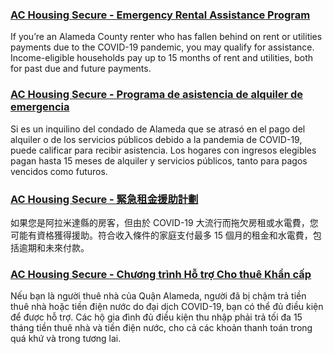 <RenderIf language="default">

### [AC Housing Secure - Emergency Rental Assistance Program](https://www.ac-housingsecure.org/?fbclid=IwAR0186ykll8tKe-brqbLkMHiguYJQc0buUF1o6SjhXg_EKebR9fYSJs5hus)

If you’re an Alameda County renter who has fallen behind on rent or utilities payments due to the COVID-19 pandemic, you may qualify for assistance. Income-eligible households pay up to 15 months of rent and utilities, both for past due and future payments.

</RenderIf>
<RenderIf language="es">

### [AC Housing Secure - Programa de asistencia de alquiler de emergencia](https://www.ac-housingsecure.org/?fbclid=IwAR0186ykll8tKe-brqbLkMHiguYJQc0buUF1o6SjhXg_EKebR9fYSJs5hus)

Si es un inquilino del condado de Alameda que se atrasó en el pago del alquiler o de los servicios públicos debido a la pandemia de COVID-19, puede calificar para recibir asistencia. Los hogares con ingresos elegibles pagan hasta 15 meses de alquiler y servicios públicos, tanto para pagos vencidos como futuros.
</RenderIf>

<RenderIf language="zh">

### [AC Housing Secure - 緊急租金援助計劃](https://www.ac-housingsecure.org/?fbclid=IwAR0186ykll8tKe-brqbLkMHiguYJQc0buUF1o6SjhXg_EKebR9fYSJs5hus)

如果您是阿拉米達縣的房客，但由於 COVID-19 大流行而拖欠房租或水電費，您可能有資格獲得援助。符合收入條件的家庭支付最多 15 個月的租金和水電費，包括逾期和未來付款。
</RenderIf>
<RenderIf language="vi">

### [AC Housing Secure - Chương trình Hỗ trợ Cho thuê Khẩn cấp](https://www.ac-housingsecure.org/?fbclid=IwAR0186ykll8tKe-brqbLkMHiguYJQc0buUF1o6SjhXg_EKebR9fYSJs5hus)

Nếu bạn là người thuê nhà của Quận Alameda, người đã bị chậm trả tiền thuê nhà hoặc tiền điện nước do đại dịch COVID-19, bạn có thể đủ điều kiện để được hỗ trợ. Các hộ gia đình đủ điều kiện thu nhập phải trả tối đa 15 tháng tiền thuê nhà và tiền điện nước, cho cả các khoản thanh toán trong quá khứ và trong tương lai.

</RenderIf>
